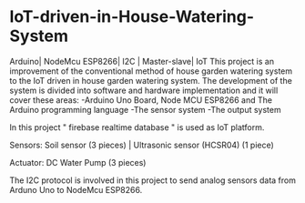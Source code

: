 # IoT-driven-in-House-Watering-System
Arduino| NodeMcu ESP8266| I2C | Master-slave| IoT
This project is an improvement of the conventional method of house garden watering system to the IoT driven in house garden watering system. The development of the system is divided into software and hardware implementation and it will cover these areas: -Arduino Uno Board, Node MCU ESP8266 and The Arduino programming language -The sensor system -The output system

In this project " firebase realtime database " is used as IoT platform.

Sensors: Soil sensor (3 pieces) | Ultrasonic sensor (HCSR04) (1 piece)

Actuator: DC Water Pump (3 pieces)

The I2C protocol is involved in this project to send analog sensors data from Arduno Uno to NodeMcu ESP8266.

